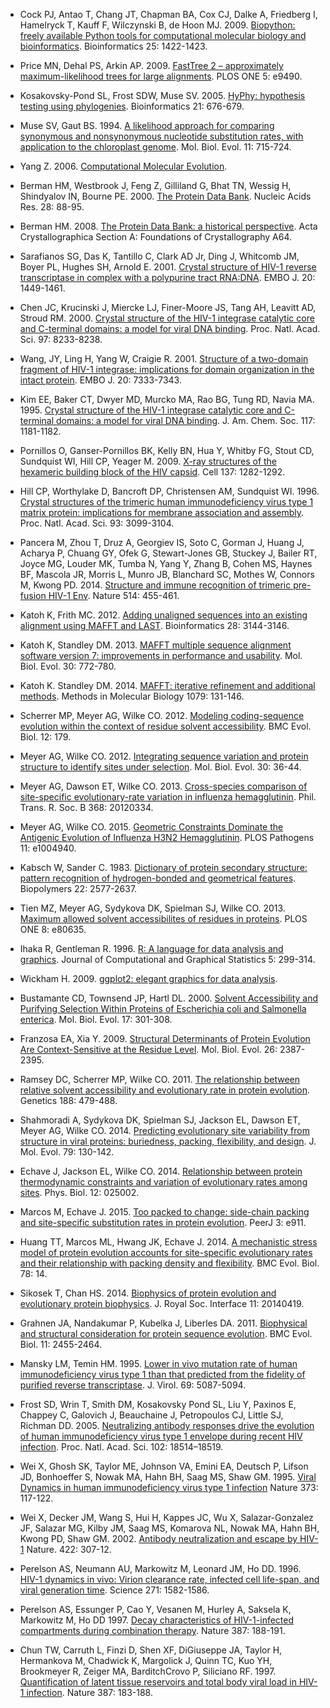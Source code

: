 <!-- This file should be ordered by appearance -->

<!-- Basic Tools -->
* Cock PJ, Antao T, Chang JT, Chapman BA, Cox CJ, Dalke A, Friedberg I, Hamelryck T, Kauff F, Wilczynski B, de Hoon MJ. 2009. [Biopython: freely available Python tools for computational molecular biology and bioinformatics](https://dx.doi.org/10.1093/bioinformatics/btp163). Bioinformatics 25: 1422-1423.

* Price MN, Dehal PS, Arkin AP. 2009. [FastTree 2 – approximately maximum-likelihood trees for large alignments](https://dx.doi.org/10.1371/journal.pone.0009490). PLOS ONE 5: e9490.

* Kosakovsky-Pond SL, Frost SDW, Muse SV. 2005. [HyPhy: hypothesis testing using phylogenies](https://dx.doi.org/10.1093/bioinformatics/bti079). Bioinformatics 21: 676-679.

* Muse SV, Gaut BS. 1994. [A likelihood approach for comparing synonymous and nonsynonymous nucleotide substitution rates, with application to the chloroplast genome](http://www.ncbi.nlm.nih.gov/pubmed/7968485). Mol. Biol. Evol. 11: 715-724.

* Yang Z. 2006. [Computational Molecular Evolution](http://download.bioon.com.cn/view/upload/month_0808/20080811_979a0656719f9157b466IruZP7mlp2U9.attach.pdf).

* Berman HM, Westbrook J, Feng Z, Gilliland G, Bhat TN, Wessig H, Shindyalov IN, Bourne PE. 2000. [The Protein Data Bank](https://dx.doi.org/10.1093/nar/28.1.235). Nucleic Acids Res. 28: 88-95.

* Berman HM. 2008. [The Protein Data Bank: a historical perspective](https://dx.doi.org/10.1107/S0108767307035623). Acta Crystallographica Section A: Foundations of Crystallography A64.

<!-- Structures -->
* Sarafianos SG, Das K, Tantillo C, Clark AD Jr, Ding J, Whitcomb JM, Boyer PL, Hughes SH, Arnold E. 2001. [Crystal structure of HIV-1 reverse transcriptase in complex with a polypurine tract RNA:DNA](https://dx.doi.org/10.1093/emboj/20.6.1449). EMBO J. 20: 1449-1461.

* Chen JC, Krucinski J, Miercke LJ, Finer-Moore JS, Tang AH, Leavitt AD, Stroud RM. 2000. [Crystal structure of the HIV-1 integrase catalytic core and C-terminal domains: a model for viral DNA binding](https://dx.doi.org/10.1073/pnas.150220297). Proc. Natl. Acad. Sci. 97: 8233-8238.

* Wang, JY,  Ling H,  Yang W,  Craigie R. 2001. [Structure of a two-domain fragment of HIV-1 integrase: implications for domain organization in the intact protein](https://dx.doi.org/10.1093/emboj/20.24.7333). EMBO J. 20: 7333-7343.

* Kim EE, Baker CT, Dwyer MD, Murcko MA, Rao BG, Tung RD, Navia MA. 1995. [Crystal structure of the HIV-1 integrase catalytic core and C-terminal domains: a model for viral DNA binding](https://dx.doi.org/10.1021/ja00108a056). J. Am. Chem. Soc. 117: 1181-1182.

* Pornillos O, Ganser-Pornillos BK, Kelly BN, Hua Y, Whitby FG, Stout CD, Sundquist WI, Hill CP, Yeager M. 2009. [X-ray structures of the hexameric building block of the HIV capsid](https://dx.doi.org/10.1016/j.cell.2009.04.063). Cell 137: 1282-1292.

* Hill CP, Worthylake D, Bancroft DP, Christensen AM, Sundquist WI. 1996. [Crystal structures of the trimeric human immunodeficiency virus type 1 matrix protein: implications for membrane association and assembly](http://www.ncbi.nlm.nih.gov/pubmed/8610175). Proc. Natl. Acad. Sci. 93: 3099-3104.

* Pancera M, Zhou T, Druz A, Georgiev IS, Soto C, Gorman J, Huang J, Acharya P, Chuang GY, Ofek G, Stewart-Jones GB, Stuckey J, Bailer RT, Joyce MG, Louder MK, Tumba N, Yang Y, Zhang B, Cohen MS, Haynes BF, Mascola JR, Morris L, Munro JB, Blanchard SC, Mothes W, Connors M, Kwong PD. 2014. [Structure and immune recognition of trimeric pre-fusion HIV-1 Env](https://dx.doi.org/10.1038/nature13808). Nature 514: 455-461.

<!-- Basic Tools -->
* Katoh K, Frith MC. 2012. [Adding unaligned sequences into an existing alignment using MAFFT and LAST](https://dx.doi.org/10.1093/bioinformatics/bts578). Bioinformatics 28: 3144-3146.

* Katoh K, Standley DM. 2013. [MAFFT multiple sequence alignment software version 7: improvements in performance and usability](https://dx.doi.org/10.1093/molbev/mst010). Mol. Biol. Evol. 30: 772-780.

* Katoh K. Standley DM. 2014. [MAFFT: iterative refinement and additional methods](https://dx.doi.org/10.1007/978-1-62703-646-7_8). Methods in Molecular Biology 1079: 131-146.

<!-- Structural Constraints -->
* Scherrer MP, Meyer AG, Wilke CO. 2012. [Modeling coding-sequence evolution within the context of residue solvent accessibility](https://dx.doi.org/10.1186/1471-2148-12-179). BMC Evol. Biol. 12: 179.

* Meyer AG, Wilke CO. 2012. [Integrating sequence variation and protein structure to identify sites under selection](http://dx.doi.org/10.1093/molbev/mss217). Mol. Biol. Evol. 30: 36-44.

* Meyer AG, Dawson ET, Wilke CO. 2013. [Cross-species comparison of site-specific evolutionary-rate variation in influenza hemagglutinin](http://dx.doi.org/10.1098/rstb.2012.0334). Phil. Trans. R. Soc. B 368: 20120334.

* Meyer AG, Wilke CO. 2015. [Geometric Constraints Dominate the Antigenic Evolution of Influenza H3N2 Hemagglutinin](http://dx.doi.org/10.1371/journal.ppat.1004940). PLOS Pathogens 11: e1004940.

<!-- Basic Tools -->
* Kabsch W, Sander C. 1983. [Dictionary of protein secondary structure: pattern recognition of hydrogen-bonded and geometrical features](http://www.ncbi.nlm.nih.gov/pubmed/6667333). Biopolymers 22: 2577-2637.

* Tien MZ, Meyer AG, Sydykova DK, Spielman SJ, Wilke CO. 2013. [Maximum allowed solvent accessibilites of residues in proteins](https://dx.doi.org/10.1371/journal.pone.0080635). PLOS ONE 8: e80635.

* Ihaka R, Gentleman R. 1996. [R: A language for data analysis and graphics](https://dx.doi.org/10.1080/10618600.1996.10474713). Journal of Computational and Graphical Statistics 5: 299-314.

* Wickham H. 2009. [ggplot2: elegant graphics for data analysis](http://had.co.nz/ggplot2/book).

<!-- Structural Constraints -->
* Bustamante CD, Townsend JP, Hartl DL. 2000. [Solvent Accessibility and Purifying Selection Within Proteins of Escherichia coli and Salmonella enterica](http://www.ncbi.nlm.nih.gov/pubmed/10677853). Mol. Biol. Evol. 17: 301-308.

* Franzosa EA, Xia Y. 2009. [Structural Determinants of Protein Evolution Are Context-Sensitive at the Residue Level](https://dx.doi.org/10.1093/molbev/msp146). Mol. Biol. Evol. 26: 2387-2395.

* Ramsey DC, Scherrer MP, Wilke CO. 2011. [The relationship between relative solvent accessibility and evolutionary rate in protein evolution](https://dx.doi.org/10.1534/genetics.111.128025). Genetics 188: 479-488.

* Shahmoradi A, Sydykova DK, Spielman SJ, Jackson EL, Dawson ET, Meyer AG, Wilke CO. 2014. [Predicting evolutionary site variability from structure in viral proteins: buriedness, packing, flexibility, and design](https://dx.doi.org/10.1007/s00239-014-9644-x). J. Mol. Evol. 79: 130-142.

* Echave J, Jackson EL, Wilke CO. 2014. [Relationship between protein thermodynamic constraints and variation of evolutionary rates among sites](https://dx.doi.org/10.1088/1478-3975/12/2/025002). Phys. Biol. 12: 025002.

* Marcos M, Echave J. 2015. [Too packed to change: side-chain packing and site-specific substitution rates in protein evolution](https://dx.doi.org/10.7717/peerj.911). PeerJ 3: e911.
  
* Huang TT, Marcos ML, Hwang JK, Echave J. 2014. [A mechanistic stress model of protein evolution accounts for site-specific evolutionary rates and their relationship with packing density and flexibility](https://dx.doi.org/10.1186/1471-2148-14-78). BMC Evol. Biol. 78: 14.

* Sikosek T, Chan HS. 2014. [Biophysics of protein evolution and evolutionary protein biophysics](https://dx.doi.org/10.1098/rsif.2014.0419). J. Royal Soc. Interface 11: 20140419.

* Grahnen JA, Nandakumar P, Kubelka J, Liberles DA. 2011. [Biophysical and structural consideration for protein sequence evolution](https://dx.doi.org/10.1186/1471-2148-11-361). BMC Evol. Biol. 11: 2455-2464.

<!-- HIV Papers -->
* Mansky LM, Temin HM. 1995. [Lower in vivo mutation rate of human immunodeficiency virus type 1 than that predicted from the fidelity of purified reverse transcriptase](http://www.ncbi.nlm.nih.gov/pubmed/7541846). J. Virol. 69: 5087-5094.

* Frost SD, Wrin T, Smith DM, Kosakovsky Pond SL, Liu Y, Paxinos E, Chappey C, Galovich J, Beauchaine J, Petropoulos CJ, Little SJ, Richman DD. 2005. [Neutralizing antibody responses drive the evolution of human immunodeficiency virus type 1 envelope during recent HIV infection](https://dx.doi.org/10.1073/pnas.0504658102). Proc. Natl. Acad. Sci. 102: 18514–18519.

* Wei X, Ghosh SK, Taylor ME, Johnson VA, Emini EA, Deutsch P, Lifson JD, Bonhoeffer S, Nowak MA, Hahn BH, Saag MS, Shaw GM. 1995. [Viral Dynamics in human immunodeficiency virus type 1 infection](https://dx.doi.org/10.1038/373117a0) Nature 373: 117-122.

* Wei X, Decker JM, Wang S, Hui H, Kappes JC, Wu X, Salazar-Gonzalez JF, Salazar MG, Kilby JM, Saag MS, Komarova NL, Nowak MA, Hahn BH, Kwong PD, Shaw GM. 2002. [Antibody neutralization and escape by HIV-1](https://dx.doi.org/10.1038/nature01470) Nature. 422: 307-12.

* Perelson AS, Neumann AU, Markowitz M, Leonard JM, Ho DD. 1996. [HIV-1 dynamics in vivo: Virion clearance rate, infected cell life-span, and viral generation time](https://dx.doi.org/10.1126/science.271.5255.1582). Science 271: 1582-1586.

* Perelson AS, Essunger P, Cao Y, Vesanen M, Hurley A, Saksela K, Markowitz M, Ho DD 1997. [Decay characteristics of HIV-1-infected compartments during combination therapy](https://dx.doi.org/10.1038/387188a0). Nature 387: 188-191.

* Chun TW, Carruth L, Finzi D, Shen XF, DiGiuseppe JA, Taylor H, Hermankova M, Chadwick K, Margolick J, Quinn TC, Kuo YH, Brookmeyer R, Zeiger MA, BarditchCrovo P, Siliciano RF. 1997. [Quantification of latent tissue reservoirs and total body viral load in HIV-1 infection](https://dx.doi.org/10.1038/387183a0). Nature 387: 183-188.














